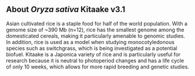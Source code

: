 About *Oryza sativa* Kitaake v3.1
---------------------
Asian cultivated rice is a staple food for half of the world population. With a genome size of ~390 Mb (n=12), rice has the smallest genome among the domesticated cereals, making it particularly amenable to genomic studies. In addition, rice is used as a model when studying monocotyledonous species such as switchgrass, which is being investigated as a potential biofuel. Kitaake is a Japonica variety of rice and is particularly useful for research because it is neutral to photoperiod changes and has a life cycle of only 10 weeks, which allows for more rapid breeding and genetic studies.
